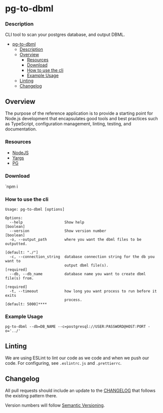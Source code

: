 # pg-to-dbml

### Description
CLI tool to scan your postgres database, and output DBML.
- [pg-to-dbml](#pg-to-dbml)
    - [Description](#description)
  - [Overview](#overview)
    - [Resources](#resources)
    - [Download](#download)
    - [How to use the cli](#how-to-use-the-cli)
    - [Example Usage](#example-usage)
  - [Linting](#linting)
  - [Changelog](#changelog)

## Overview

The purpose of the reference application is to provide a starting point for Node.js development that encapsulates good tools and best practices such as TypeScript, configuration management, linting, testing, and documentation.

### Resources

- [NodeJS](https://nodejs.org/en/docs/)
- [Yargs](http://yargs.js.org/)
- [PG](https://node-postgres.com/)

### Download
`npm i 

### How to use the cli

```
Usage: pg-to-dbml [options]

Options:
  --help                   Show help                                   [boolean]
  --version                Show version number                         [boolean]
  -o, --output_path        where you want the dbml files to be outputted.
                                                                 [default: "./"]
  -c, --connection_string  database connection string for the db you want to
                           output dbml file(s).                       [required]
  --db, --db_name          database name you want to create dbml file(s) from.
                                                                      [required]
  -t, --timeout            how long you want process to run before it exits
                           process.                              [default: 5000]****
```
### Example Usage
`pg-to-dbml --db=DB_NAME --c=postgresql://USER:PASSWORD@HOST:PORT -o='../'`
## Linting

We are using ESLint to lint our code as we code and when we push our code. For configuring, see `.eslintrc.js` and `.prettierrc`.


## Changelog

All pull requests should include an update to the [CHANGELOG](./CHANGELOG.md) that follows the existing pattern there.

Version numbers will follow [Semantic Versioning](https://semver.org/).
